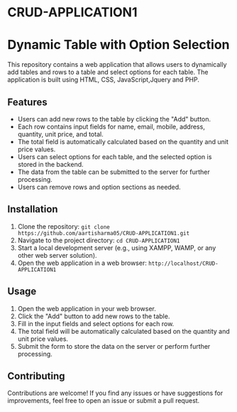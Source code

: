 # CRUD-APPLICATION1

# Dynamic Table with Option Selection

This repository contains a web application that allows users to dynamically add tables and rows to a table and select options for each table. The application is built using HTML, CSS, JavaScript,Jquery and PHP.

## Features

- Users can add new rows to the table by clicking the "Add" button.
- Each row contains input fields for name, email, mobile, address, quantity, unit price, and total.
- The total field is automatically calculated based on the quantity and unit price values.
- Users can select options for each table, and the selected option is stored in the backend.
- The data from the table can be submitted to the server for further processing.
- Users can remove rows and option sections as needed.

## Installation

1. Clone the repository: `git clone https://github.com/aartisharma05/CRUD-APPLICATION1.git`
2. Navigate to the project directory: `cd CRUD-APPLICATION1`
3. Start a local development server (e.g., using XAMPP, WAMP, or any other web server solution).
4. Open the web application in a web browser: `http://localhost/CRUD-APPLICATION1`

## Usage

1. Open the web application in your web browser.
2. Click the "Add" button to add new rows to the table.
3. Fill in the input fields and select options for each row.
4. The total field will be automatically calculated based on the quantity and unit price values.
5. Submit the form to store the data on the server or perform further processing.

## Contributing

Contributions are welcome! If you find any issues or have suggestions for improvements, feel free to open an issue or submit a pull request.



